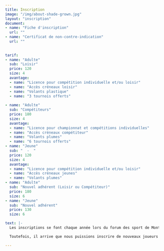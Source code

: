 ```yaml
---
title: Inscription
image: "/img/about-shade-grown.jpg"
layout: "inscription"
document:
- name: "Fiche d'inscription"
  url: ""
- name: "Certificat de non-contre-indication"
  url: ""
  
  
tarif:
- name: "Adulte"
  sub: "Loisir"
  price: 120
  size: 4
  avantage:
  - name: "Licence pour compétition individuelle et/ou loisir"
  - name: "Accès créneaux loisir"
  - name: "Volants plastique"
  - name: "3 tournois offerts"
 
- name: "Adulte"
  sub: "Compétiteurs"
  price: 180
  size: 4
  avantage:
  - name: "Licence pour championnat et compétitions individuelles"
  - name: "Accès créneaux compétiteur"
  - name: "Volants plumes"
  - name: "6 tournois offerts"
- name: "Jeune"
  sub: "  -  "
  price: 120
  size: 4
  avantage:
  - name: "Licence pour compétition individuelle et/ou loisir"
  - name: "Accès créneaux jeunes"
  - name: "Volants plumes"
- name: "Adulte"
  sub: "Nouvel adhérent (Loisir ou Compétiteur)"
  price: 180
  size: 6
- name: "Jeune"
  sub: "Nouvel adhérent"
  price: 130
  size: 6

text: |-
  Les inscriptions se font chaque année lors du forum des sport de Montigny-le-Bretonneux.

  Toutefois, il arrive que nous puissions inscrire de nouveaux joueurs en cours d'année si des places se libèrent.

---
```

